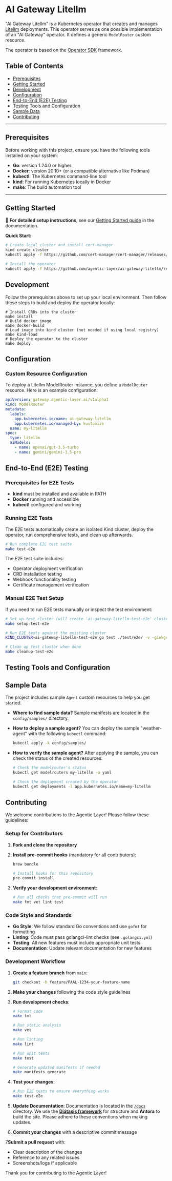 # AI Gateway Litellm

"AI Gateway Litellm" is a Kubernetes operator that creates and manages [Litellm](https://www.litellm.ai/) deployments. This operator serves as one possible implementation of an "AI Gateway" operator. It defines a generic `ModelRouter` custom resource.  

The operator is based on the [Operator SDK](https://sdk.operatorframework.io/) framework. 

## Table of Contents

- [Prerequisites](#prerequisites)
- [Getting Started](#getting-started)
- [Development](#development)
- [Configuration](#configuration)
- [End-to-End (E2E) Testing](#end-to-end-e2e-testing)
- [Testing Tools and Configuration](#testing-tools-and-configuration)
- [Sample Data](#sample-data)
- [Contributing](#contributing)

----
## Prerequisites

Before working with this project, ensure you have the following tools installed on your system:

* **Go**: version 1.24.0 or higher
* **Docker**: version 20.10+ (or a compatible alternative like Podman)
* **kubectl**: The Kubernetes command-line tool
* **kind**: For running Kubernetes locally in Docker
* **make**: The build automation tool

----

## Getting Started

📖 **For detailed setup instructions**, see our [Getting Started guide](https://docs.agentic-layer.ai/ai-gateway-litellm/how-to-guides.html) in the documentation.

**Quick Start:**
```bash
# Create local cluster and install cert-manager
kind create cluster
kubectl apply -f https://github.com/cert-manager/cert-manager/releases/download/v1.18.2/cert-manager.yaml

# Install the operator
kubectl apply -f https://github.com/agentic-layer/ai-gateway-litellm/releases/download/v0.0.1/install.yaml
```

## Development

Follow the prerequisites above to set up your local environment.
Then follow these steps to build and deploy the operator locally:

```shell
# Install CRDs into the cluster
make install
# Build docker image
make docker-build
# Load image into kind cluster (not needed if using local registry)
make kind-load
# Deploy the operator to the cluster
make deploy
```

## Configuration


### Custom Resource Configuration

To deploy a Litellm ModelRouter instance, you define a `ModelRouter` resource. Here is an example configuration:

```yaml
apiVersion: gateway.agentic-layer.ai/v1alpha1
kind: ModelRouter
metadata:
  labels:
    app.kubernetes.io/name: ai-gateway-litellm
    app.kubernetes.io/managed-by: kustomize
  name: my-litellm
spec:
  type: litellm
  aiModels:
    - name: openai/gpt-3.5-turbo
    - name: gemini/gemini-1.5-pro

```


## End-to-End (E2E) Testing

### Prerequisites for E2E Tests

- **kind** must be installed and available in PATH
- **Docker** running and accessible
- **kubectl** configured and working

### Running E2E Tests

The E2E tests automatically create an isolated Kind cluster, deploy the operator, run comprehensive tests, and clean up afterwards.

```bash
# Run complete E2E test suite
make test-e2e
```

The E2E test suite includes:
- Operator deployment verification
- CRD installation testing
- Webhook functionality testing
- Certificate management verification

### Manual E2E Test Setup

If you need to run E2E tests manually or inspect the test environment:

```bash
# Set up test cluster (will create 'ai-gateway-litellm-test-e2e' cluster)
make setup-test-e2e
```
```bash
# Run E2E tests against the existing cluster
KIND_CLUSTER=ai-gateway-litellm-test-e2e go test ./test/e2e/ -v -ginkgo.v
```
```bash
# Clean up test cluster when done
make cleanup-test-e2e
```

## Testing Tools and Configuration

## Sample Data

The project includes sample `Agent` custom resources to help you get started.

* **Where to find sample data?**
  Sample manifests are located in the `config/samples/` directory.

* **How to deploy a sample agent?**
  You can deploy the sample "weather-agent" with the following `kubectl` command:

  ```bash
  kubectl apply -k config/samples/
  ```

* **How to verify the sample agent?**
  After applying the sample, you can check the status of the created resources:

  ```bash
  # Check the modelrouter's status
  kubectl get modelrouters my-litellm -o yaml
  ```
  ```bash
  # Check the deployment created by the operator
  kubectl get deployments -l app.kubernetes.io/name=my-litellm
  ```
## Contributing

We welcome contributions to the Agentic Layer! Please follow these guidelines:

### Setup for Contributors

1. **Fork and clone the repository**
2. **Install pre-commit hooks** (mandatory for all contributors):
   ```bash
   brew bundle
   ```
   ```bash
   # Install hooks for this repository
   pre-commit install
   ```

3. **Verify your development environment**:
   ```bash
   # Run all checks that pre-commit will run
   make fmt vet lint test
   ```

### Code Style and Standards

- **Go Style**: We follow standard Go conventions and use `gofmt` for formatting
- **Linting**: Code must pass golangci-lint checks (see `.golangci.yml`)
- **Testing**: All new features must include appropriate unit tests
- **Documentation**: Update relevant documentation for new features

### Development Workflow

1. **Create a feature branch** from `main`:
   ```bash
   git checkout -b feature/PAAL-1234-your-feature-name
   ```

2. **Make your changes** following the code style guidelines

3. **Run development checks**:
   ```bash
   # Format code
   make fmt

   # Run static analysis
   make vet

   # Run linting
   make lint

   # Run unit tests
   make test

   # Generate updated manifests if needed
   make manifests generate
   ```

4. **Test your changes**:
   ```bash
   # Run E2E tests to ensure everything works
   make test-e2e
   ```
5. **Update Documentation**:
   Documentation is located in the [`/docs`](/docs) directory. We use the **[Diátaxis framework](https://diataxis.fr/)** for structure and **Antora** to build the site. Please adhere to these conventions when making updates.

6. **Commit your changes** with a descriptive commit message

7**Submit a pull request** with:
- Clear description of the changes
- Reference to any related issues
- Screenshots/logs if applicable

Thank you for contributing to the Agentic Layer!
